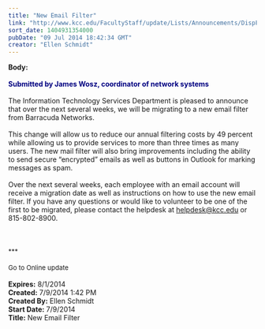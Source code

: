 ```yaml
---
title: "New Email Filter"
link: "http://www.kcc.edu/FacultyStaff/update/Lists/Announcements/DispForm.aspx?ID=1560"
sort_date: 1404931354000
pubDate: "09 Jul 2014 18:42:34 GMT"
creator: "Ellen Schmidt"
---
```


<div><b>Body:</b> <div class="ExternalClass631235F927D9417B84F2CB2FA5B75C5B"><div> </div>
<div><font color="#000080"><strong>Submitted by James Wosz, coordinator of network systems</strong></font></div>
<div> </div>
<div>The Information Technology Services Department is pleased to announce that over the next several weeks, we will be migrating to a new email filter from Barracuda Networks. </div>
<div> </div>
<div>This change will allow us to reduce our annual filtering costs by 49 percent while allowing us to provide services to more than three times as many users. The new mail filter will also bring improvements including the ability to send secure “encrypted” emails as well as buttons in Outlook for marking messages as spam. </div>
<div> </div>
<div>Over the next several weeks, each employee with an email account will receive a migration date as well as instructions on how to use the new email filter. If you have any questions or would like to volunteer to be one of the first to be migrated, please contact the helpdesk at <a href="mailto:helpdesk@kcc.edu">helpdesk@kcc.edu</a> or 815-802-8900.<br /></div>
<div> </div>
<div> </div>
<div> </div>
<div>
<div><font size="2">***</font></div>
<div><font size="2"></font> </div>
<div><font size="2">Go to Online update</font></div>
<div> </div></div></div></div>
<div><b>Expires:</b> 8/1/2014</div>
<div><b>Created:</b> 7/9/2014 1:42 PM</div>
<div><b>Created By:</b> Ellen Schmidt</div>
<div><b>Start Date:</b> 7/9/2014</div>
<div><b>Title:</b> New Email Filter</div>
